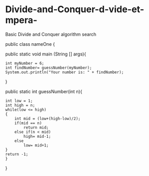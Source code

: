 # Divide-and-Conquer-d-vide-et-mpera-
Basic Divide and Conquer algorithm search

public class nameOne {

public static void main (String [] args){

    int myNumber = 6;
    int findNumber= guessNumber(myNumber);
    System.out.println("Your number is: " + findNumber);

}

public static int guessNumber(int n){

    int low = 1;
    int high = n;
    while(low <= high)
    {
        int mid = (low+(high-low)/2);
        if(mid == n)
            return mid;
        else if(n < mid)
            high= mid-1;
        else
            low= mid+1;
    }
    return -1;
    }
}
